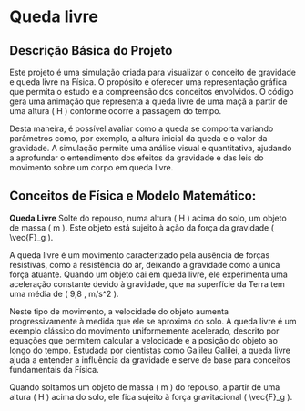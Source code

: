 # Queda livre 

## Descrição Básica do Projeto
Este projeto é uma simulação criada para visualizar o conceito de gravidade e queda livre na Física. O propósito é oferecer uma representação gráfica que permita o estudo e a compreensão dos conceitos envolvidos. O código gera uma animação que representa a queda livre de uma maçã a partir de uma altura \( H \) conforme ocorre a passagem do tempo. 

Desta maneira, é possível avaliar como a queda se comporta variando parâmetros como, por exemplo, a altura inicial da queda e o valor da gravidade. A simulação permite uma análise visual e quantitativa, ajudando a aprofundar o entendimento dos efeitos da gravidade e das leis do movimento sobre um corpo em queda livre.

 ## Conceitos de Física e Modelo Matemático:

 **Queda Livre**
Solte do repouso, numa altura \( H \) acima do solo, um objeto de massa \( m \). Este objeto está sujeito à ação da força da gravidade \( \vec{F}_g \).

A queda livre é um movimento caracterizado pela ausência de forças resistivas, como a resistência do ar, deixando a gravidade como a única força atuante. Quando um objeto cai em queda livre, ele experimenta uma aceleração constante devido à gravidade, que na superfície da Terra tem uma média de \( 9,8 \, m/s^2 \).

Neste tipo de movimento, a velocidade do objeto aumenta progressivamente à medida que ele se aproxima do solo. A queda livre é um exemplo clássico do movimento uniformemente acelerado, descrito por equações que permitem calcular a velocidade e a posição do objeto ao longo do tempo. Estudada por cientistas como Galileu Galilei, a queda livre ajuda a entender a influência da gravidade e serve de base para conceitos fundamentais da Física.

Quando soltamos um objeto de massa \( m \) do repouso, a partir de uma altura \( H \) acima do solo, ele fica sujeito à força gravitacional \( \vec{F}_g \).

